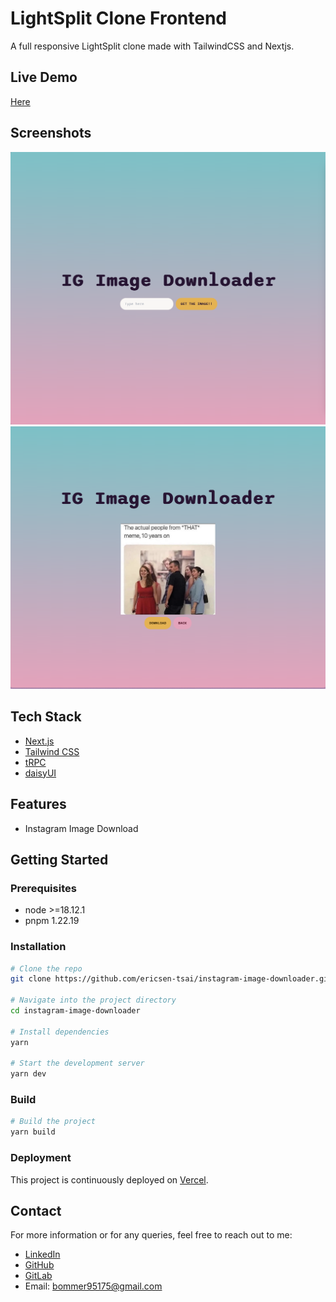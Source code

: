 # LightSplit Clone Frontend

A full responsive LightSplit clone made with TailwindCSS and Nextjs.

## Live Demo

[Here](https://easysplit.erichandsen.dev/)

## Screenshots

![Input](./public/input.png)
![Download](./public/download.png)

## Tech Stack

- [Next.js](https://nextjs.org)
- [Tailwind CSS](https://tailwindcss.com)
- [tRPC](https://trpc.io)
- [daisyUI](https://daisyui.com/)

## Features

- Instagram Image Download

## Getting Started

### Prerequisites

- node >=18.12.1
- pnpm 1.22.19

### Installation

```bash
# Clone the repo
git clone https://github.com/ericsen-tsai/instagram-image-downloader.git

# Navigate into the project directory
cd instagram-image-downloader

# Install dependencies
yarn

# Start the development server
yarn dev
```

### Build

```bash
# Build the project
yarn build
```

### Deployment

This project is continuously deployed on [Vercel](https://vercel.com/).

## Contact

For more information or for any queries, feel free to reach out to me:

- [LinkedIn](https://www.linkedin.com/in/ericsen-tsai-a00948236/)
- [GitHub](https://github.com/ericsen-tsai)
- [GitLab](https://gitlab.com/ericsentsai)
- Email: <bommer95175@gmail.com>
